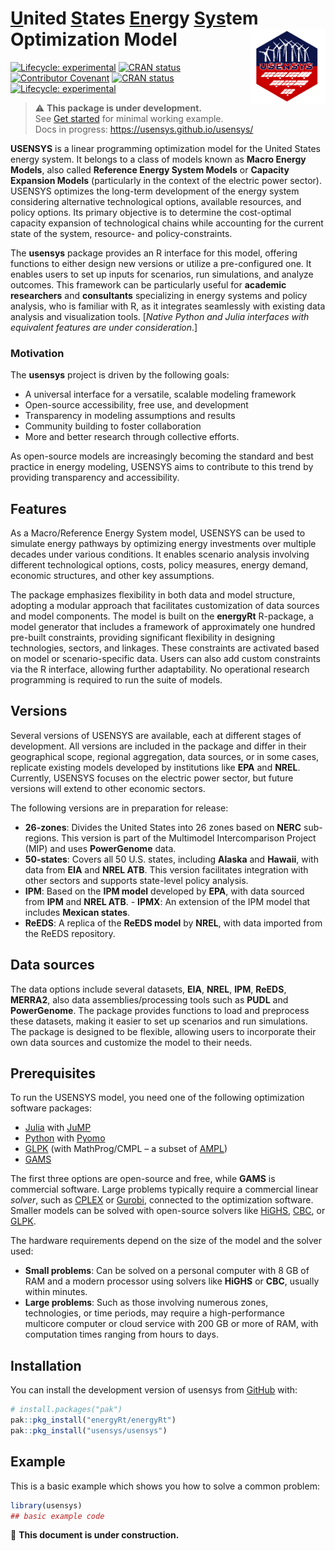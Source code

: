 
<!-- README.md is generated from README.Rmd. Please edit that file -->

# <u>U</u>nited <u>S</u>tates <u>En</u>ergy <u>Sys</u>tem Optimization Model <img src="man/figures/logo.png" align="right" width="120"/>

<!-- badges: start -->

[![Lifecycle:
experimental](https://img.shields.io/badge/lifecycle-experimental-orange.svg)](https://lifecycle.r-lib.org/articles/stages.html#experimental)
[![CRAN
status](https://www.r-pkg.org/badges/version/usensys)](https://CRAN.R-project.org/package=usensys)
[![Contributor
Covenant](https://img.shields.io/badge/Contributor%20Covenant-2.1-4baaaa.svg)](code_of_conduct.md)
[![CRAN
status](https://www.r-pkg.org/badges/version/usensys)](https://CRAN.R-project.org/package=usensys)
[![Lifecycle:
experimental](https://img.shields.io/badge/lifecycle-experimental-orange.svg)](https://lifecycle.r-lib.org/articles/stages.html#experimental)
<!-- badges: end -->

<div class="warn">

> :warning: **This package is under development.**  
> See [Get
> started](https://usensys.github.io/usensys/articles/usensys.html) for
> minimal working example.  
> Docs in progress: <https://usensys.github.io/usensys/>

</div>

**USENSYS** is a linear programming optimization model for the United
States energy system. It belongs to a class of models known as **Macro
Energy Models**, also called **Reference Energy System Models** or
**Capacity Expansion Models** (particularly in the context of the
electric power sector). USENSYS optimizes the long-term development of
the energy system considering alternative technological options,
available resources, and policy options. Its primary objective is to
determine the cost-optimal capacity expansion of technological chains
while accounting for the current state of the system, resource- and
policy-constraints.

The **usensys** package provides an R interface for this model, offering
functions to either design new versions or utilize a pre-configured one.
It enables users to set up inputs for scenarios, run simulations, and
analyze outcomes. This framework can be particularly useful for
**academic researchers** and **consultants** specializing in energy
systems and policy analysis, who is familiar with R, as it integrates
seamlessly with existing data analysis and visualization tools.
\[*Native Python and Julia interfaces with equivalent features are under
consideration*.\]

### Motivation

The **usensys** project is driven by the following goals:  
- A universal interface for a versatile, scalable modeling framework  
- Open-source accessibility, free use, and development  
- Transparency in modeling assumptions and results  
- Community building to foster collaboration  
- More and better research through collective efforts.

As open-source models are increasingly becoming the standard and best
practice in energy modeling, USENSYS aims to contribute to this trend by
providing transparency and accessibility.

## Features

As a Macro/Reference Energy System model, USENSYS can be used to
simulate energy pathways by optimizing energy investments over multiple
decades under various conditions. It enables scenario analysis involving
different technological options, costs, policy measures, energy demand,
economic structures, and other key assumptions.

The package emphasizes flexibility in both data and model structure,
adopting a modular approach that facilitates customization of data
sources and model components. The model is built on the **energyRt**
R-package, a model generator that includes a framework of approximately
one hundred pre-built constraints, providing significant flexibility in
designing technologies, sectors, and linkages. These constraints are
activated based on model or scenario-specific data. Users can also add
custom constraints via the R interface, allowing further adaptability.
No operational research programming is required to run the suite of
models.

## Versions

Several versions of USENSYS are available, each at different stages of
development. All versions are included in the package and differ in
their geographical scope, regional aggregation, data sources, or in some
cases, replicate existing models developed by institutions like **EPA**
and **NREL**. Currently, USENSYS focuses on the electric power sector,
but future versions will extend to other economic sectors.

The following versions are in preparation for release:  
- **26-zones**: Divides the United States into 26 zones based on
**NERC** sub-regions. This version is part of the Multimodel
Intercomparison Project (MIP) and uses **PowerGenome** data.  
- **50-states**: Covers all 50 U.S. states, including **Alaska** and
**Hawaii**, with data from **EIA** and **NREL ATB**. This version
facilitates integration with other sectors and supports state-level
policy analysis.  
- **IPM**: Based on the **IPM model** developed by **EPA**, with data
sourced from **IPM** and **NREL ATB**. - **IPMX**: An extension of the
IPM model that includes **Mexican states**.  
- **ReEDS**: A replica of the **ReEDS model** by **NREL**, with data
imported from the ReEDS repository.

## Data sources

The data options include several datasets, **EIA**, **NREL**, **IPM**,
**ReEDS**, **MERRA2**, also data assemblies/processing tools such as
**PUDL** and **PowerGenome**. The package provides functions to load and
preprocess these datasets, making it easier to set up scenarios and run
simulations. The package is designed to be flexible, allowing users to
incorporate their own data sources and customize the model to their
needs.

## Prerequisites

To run the USENSYS model, you need one of the following optimization
software packages:  
- [Julia](https://julialang.org/) with [JuMP](https://jump.dev/)  
- [Python](https://www.python.org/) with
[Pyomo](https://www.pyomo.org/)  
- [GLPK](https://en.wikibooks.org/wiki/GLPK/GMPL_(MathProg)) (with
MathProg/CMPL – a subset of [AMPL](https://ampl.com/))  
- [GAMS](https://www.gams.com/)  

The first three options are open-source and free, while **GAMS** is
commercial software. Large problems typically require a commercial
linear *solver*, such as [CPLEX](https://en.wikipedia.org/wiki/CPLEX) or
[Gurobi](https://en.wikipedia.org/wiki/Gurobi_Optimizer), connected to
the optimization software. Smaller models can be solved with open-source
solvers like [HiGHS](https://highs.dev/),
[CBC](https://coin-or.github.io/Cbc/intro.html), or
[GLPK](https://www.gnu.org/software/glpk/).

The hardware requirements depend on the size of the model and the solver
used:

- **Small problems**: Can be solved on a personal computer with 8 GB of
  RAM and a modern processor using solvers like **HiGHS** or **CBC**,
  usually within minutes.  
- **Large problems**: Such as those involving numerous zones,
  technologies, or time periods, may require a high-performance
  multicore computer or cloud service with 200 GB or more of RAM, with
  computation times ranging from hours to days.

## Installation

You can install the development version of usensys from
[GitHub](https://github.com/) with:

``` r
# install.packages("pak")
pak::pkg_install("energyRt/energyRt")
pak::pkg_install("usensys/usensys")
```

## Example

This is a basic example which shows you how to solve a common problem:

``` r
library(usensys)
## basic example code
```

:construction: **This document is under construction.**
